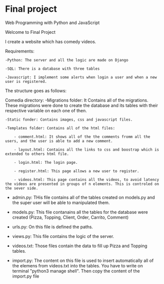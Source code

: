 # Final project

Web Programming with Python and JavaScript

Welcome to Final Project

I create a website which has comedy videos.

Requirements:

    -Python: The server and all the logic are made on Django

    -SQL: There is a database with three tables

    -Javascript: I implement some alerts when login a user and when a new user is registered.


The structure goes as follows: 

Comedia directory:
    -Migrations folder: It Contains all of the migrations. These migrations were done to create the database and its tables with their respective variable on each one of then.
    
    -Static fonder: Contains images, css and javascript files.
    
    -Templates folder: Contains all of the html files:

        - comment.html: It shows all of the the comments fromm all the users, and the user is able to add a new comment.

        - layout.html: Contains all the links to css and boostrap which is extended to others html file.

        - login.html: The login page.

        - register.html: This page allows a new user to register.

        - videos.html: This page contains all the videos, to avoid latency the videos are presented in groups of n elements. This is controled on the sever side.

    
- admin.py: THis file contains all of the tables created on models.py and the super user will be able to manipulated them.

- models.py: This file contanains all the tables for the database were created (Pizza, Topping, Client, Order, Carrito, Comment)

- urls.py: On this file is defined the paths.

- views.py: This file contains the logic of the server.

- videos.txt: Those files contain the data to fill up Pizza and Topping tables.

- import.py: The content on this file is used to insert automatically all of the elemens from videos.txt into the tables.
    You have to write on terminal "python3 manage shell". Then copy the content of the import.py file

